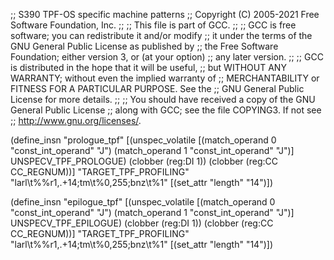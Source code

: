 ;; S390 TPF-OS specific machine patterns
;; Copyright (C) 2005-2021 Free Software Foundation, Inc.
;;
;; This file is part of GCC.
;;
;; GCC is free software; you can redistribute it and/or modify
;; it under the terms of the GNU General Public License as published by
;; the Free Software Foundation; either version 3, or (at your option)
;; any later version.
;;
;; GCC is distributed in the hope that it will be useful,
;; but WITHOUT ANY WARRANTY; without even the implied warranty of
;; MERCHANTABILITY or FITNESS FOR A PARTICULAR PURPOSE.  See the
;; GNU General Public License for more details.
;;
;; You should have received a copy of the GNU General Public License
;; along with GCC; see the file COPYING3.  If not see
;; <http://www.gnu.org/licenses/>.

(define_insn "prologue_tpf"
  [(unspec_volatile [(match_operand 0 "const_int_operand" "J")
		     (match_operand 1 "const_int_operand" "J")]
		    UNSPECV_TPF_PROLOGUE)
   (clobber (reg:DI 1))
   (clobber (reg:CC CC_REGNUM))]
  "TARGET_TPF_PROFILING"
  "larl\t%%r1,.+14\;tm\t%0,255\;bnz\t%1"
  [(set_attr "length"   "14")])


(define_insn "epilogue_tpf"
  [(unspec_volatile [(match_operand 0 "const_int_operand" "J")
		     (match_operand 1 "const_int_operand" "J")]
		    UNSPECV_TPF_EPILOGUE)
   (clobber (reg:DI 1))
   (clobber (reg:CC CC_REGNUM))]
  "TARGET_TPF_PROFILING"
  "larl\t%%r1,.+14\;tm\t%0,255\;bnz\t%1"
  [(set_attr "length"   "14")])
